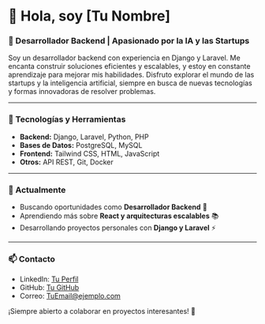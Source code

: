# 👋 Hola, soy [Tu Nombre]

### 🚀 Desarrollador Backend | Apasionado por la IA y las Startups

Soy un desarrollador backend con experiencia en Django y Laravel. Me encanta construir soluciones eficientes y escalables, y estoy en constante aprendizaje para mejorar mis habilidades. Disfruto explorar el mundo de las startups y la inteligencia artificial, siempre en busca de nuevas tecnologías y formas innovadoras de resolver problemas.

---

### 🔧 Tecnologías y Herramientas
- **Backend:** Django, Laravel, Python, PHP
- **Bases de Datos:** PostgreSQL, MySQL
- **Frontend:** Tailwind CSS, HTML, JavaScript
- **Otros:** API REST, Git, Docker

---

### 🌱 Actualmente
- Buscando oportunidades como **Desarrollador Backend** 💼
- Aprendiendo más sobre **React y arquitecturas escalables** 📚
- Desarrollando proyectos personales con **Django y Laravel** ⚡

---

### 📫 Contacto
- LinkedIn: [Tu Perfil](www.linkedin.com/in/leonard-quito-05bb421bb)
- GitHub: [Tu GitHub](https://github.com/Leonardo-max-el)
- Correo: [TuEmail@ejemplo.com](leonardquito.ue@gmail.com)

¡Siempre abierto a colaborar en proyectos interesantes! 🚀

